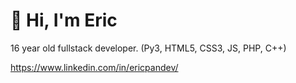 # 👋 Hi, I'm Eric

16 year old fullstack developer. (Py3, HTML5, CSS3, JS, PHP, C++)<br>

https://www.linkedin.com/in/ericpandev/
